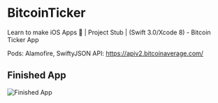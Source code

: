 # BitcoinTicker
Learn to make iOS Apps 📱 | Project Stub | (Swift 3.0/Xcode 8) - Bitcoin Ticker App

Pods: Alamofire, SwiftyJSON
API: https://apiv2.bitcoinaverage.com/

## Finished App
![Finished App](http://i.giphy.com/l0HlQGzz2MQCKIBI4.gif)


